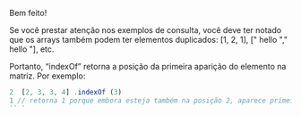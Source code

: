 Bem feito!

Se você prestar atenção nos exemplos de consulta, você deve ter notado que os arrays também podem ter elementos duplicados: [1, 2, 1], [" hello "," hello "], etc.

Portanto, “indexOf” retorna a posição da primeira aparição do elemento na matriz. 
Por exemplo:

```javascript
2  [2, 3, 3, 4] .indexOf (3)
1 // retorna 1 porque embora esteja também na posição 2, aparece primeiro na posição 1.
`` `
